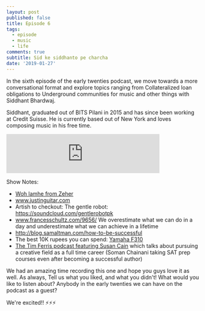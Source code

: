```yaml
---
layout: post
published: false
title: Episode 6
tags:
  - episode
  - music
  - life
comments: true
subtitle: Sid ke siddhanto pe charcha
date: '2019-01-27'
---
```

In the sixth episode of the early twenties podcast, we move towards a more conversational format and explore topics ranging from  Collateralized loan obligations to Underground communities for music and other things with Siddhant Bhardwaj.

Siddhant, graduated out of BITS Pilani in 2015 and has since been working at Credit Suisse. He is currently based out of New York and loves composing music in his free time.

<iframe src="https://anchor.fm/earlytwenties/embed/episodes/Ep-6-Sid-ke-siddhanto-pe-charcha-e31pjm" height="102px" width="400px" frameborder="0" scrolling="no"></iframe>

Show Notes:
 
* [Woh lamhe from Zeher](https://www.youtube.com/watch?v=KtHRBvNHRyo)
* www.justinguitar.com
* Artish to checkout: The gentle robot: https://soundcloud.com/gentlerobotpk
* www.francesschultz.com/9656/ We overestimate what we can do in a day and underestimate what we can achieve in a lifetime
* http://blog.samaltman.com/how-to-be-successful 
* The best 10K rupees you can spend: [Yamaha F310](https://www.amazon.in/Yamaha-F310-6-Strings-Acoustic-Natural/dp/B000RVYW7E/ref=sr_1_3?ie=UTF8&qid=1548688335&sr=8-3&keywords=Yamaha+Yamaha+F310)
* [The Tim Ferris podcast featuring Susan Cain](https://tim.blog/2019/01/24/susan-cain/) which talks about pursuing a creative field as a full time career (Soman Chainani taking SAT prep courses even after becoming a successful author)


We had an amazing time recording this one and hope you guys love it as well.
As always, Tell us what you liked, and what you didn't! What would you like to listen about? Anybody in the early twenties we can have on the podcast as a guest?

We're excited!!  ⚡⚡⚡

